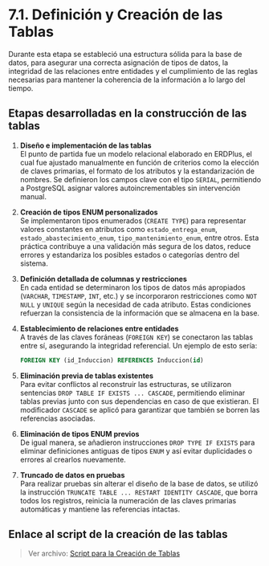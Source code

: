 # 7.1. Definición y Creación de las Tablas

Durante esta etapa se estableció una estructura sólida para la base de datos, para asegurar una correcta asignación de tipos de datos, la integridad de las relaciones entre entidades y el cumplimiento de las reglas necesarias para mantener la coherencia de la información a lo largo del tiempo.

## Etapas desarrolladas en la construcción de las tablas

1. **Diseño e implementación de las tablas**  
   El punto de partida fue un modelo relacional elaborado en ERDPlus, el cual fue ajustado manualmente en función de criterios como la elección de claves primarias, el formato de los atributos y la estandarización de nombres. Se definieron los campos clave con el tipo `SERIAL`, permitiendo a PostgreSQL asignar valores autoincrementables sin intervención manual.

2. **Creación de tipos ENUM personalizados**  
   Se implementaron tipos enumerados (`CREATE TYPE`) para representar valores constantes en atributos como `estado_entrega_enum`, `estado_abastecimiento_enum`, `tipo_mantenimiento_enum`, entre otros. Esta práctica contribuye a una validación más segura de los datos, reduce errores y estandariza los posibles estados o categorías dentro del sistema.

3. **Definición detallada de columnas y restricciones**  
   En cada entidad se determinaron los tipos de datos más apropiados (`VARCHAR`, `TIMESTAMP`, `INT`, etc.) y se incorporaron restricciones como `NOT NULL` y `UNIQUE` según la necesidad de cada atributo. Estas condiciones refuerzan la consistencia de la información que se almacena en la base.

4. **Establecimiento de relaciones entre entidades**  
   A través de las claves foráneas (`FOREIGN KEY`) se conectaron las tablas entre sí, asegurando la integridad referencial. Un ejemplo de esto sería:
   ```sql
   FOREIGN KEY (id_Induccion) REFERENCES Induccion(id)
   ```

5. **Eliminación previa de tablas existentes**  
   Para evitar conflictos al reconstruir las estructuras, se utilizaron sentencias `DROP TABLE IF EXISTS ... CASCADE`, permitiendo eliminar tablas previas junto con sus dependencias en caso de que existieran. El modificador `CASCADE` se aplicó para garantizar que también se borren las referencias asociadas.

6. **Eliminación de tipos ENUM previos**  
    De igual manera, se añadieron instrucciones `DROP TYPE IF EXISTS` para eliminar definiciones antiguas de tipos `ENUM` y así evitar duplicidades o errores al crearlos nuevamente.

7. **Truncado de datos en pruebas**  
    Para realizar pruebas sin alterar el diseño de la base de datos, se utilizó la instrucción `TRUNCATE TABLE ... RESTART IDENTITY CASCADE`, que borra todos los registros, reinicia la numeración de las claves primarias automáticas y mantiene las referencias intactas.

## Enlace al script de la creación de las tablas

> Ver archivo: [Script para la Creación de Tablas](CreacionTablas.sql)